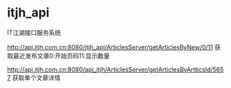 itjh_api
========

IT江湖接口服务系统

http://api.itjh.com.cn:8080/itjh_api/ArticlesServer/getArticlesByNew/0/11 获取最近发布文章0:开始页码11:显示数量

http://api.itjh.com.cn:8080/api_itjh/ArticlesServer/getArticlesByArtticsId/5657 获取单个文章详情

